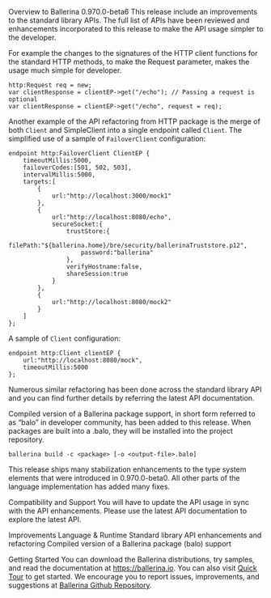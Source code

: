 


Overview to Ballerina 0.970.0-beta6
This release include an improvements to the standard library APIs. The full list of APIs have been reviewed  and enhancements incorporated to this release to make the API usage simpler to the developer. 

For example the changes to the signatures of the HTTP client functions for the standard HTTP methods, to make the Request parameter, makes the usage much simple for developer. 
```ballerina
http:Request req = new;
var clientResponse = clientEP->get("/echo"); // Passing a request is optional
var clientResponse = clientEP->get("/echo", request = req); 
```
Another example of the API refactoring from HTTP package is the merge of both `Client` and SimpleClient into a single endpoint called `Client`. 
The simplified use of a sample of `FailoverClient` configuration:
```ballerina
endpoint http:FailoverClient ClientEP {
    timeoutMillis:5000,
    failoverCodes:[501, 502, 503],
    intervalMillis:5000,
    targets:[
        {
            url:"http://localhost:3000/mock1"
        },
        {
            url:"http://localhost:8080/echo",
            secureSocket:{
                trustStore:{
                    filePath:"${ballerina.home}/bre/security/ballerinaTruststore.p12",
                    password:"ballerina"
                },
                verifyHostname:false,
                shareSession:true
            }
        },
        {
            url:"http://localhost:8080/mock2"
        }
    ]
};
```
A sample of `Client` configuration:
```ballering
endpoint http:Client clientEP {
    url:"http://localhost:8080/mock",
    timeoutMillis:5000
};
```
Numerous similar refactoring has been done across the standard library API and you can find further details by referring the latest API documentation. 


Compiled version of a Ballerina package support, in short form referred to as “balo” in developer community, has been added to this release. 
When packages are built into a .balo, they will be installed into the project repository. 
```
ballerina build -c <package> [-o <output-file>.balo]
```

This release ships many stabilization enhancements to the type system elements that were introduced in 0.970.0-beta0. All other parts of the language implementation has added many fixes. 

Compatibility and Support
You will have to update the API usage in sync with the API enhancements. Please use the latest API documentation to explore the latest API. 

Improvements
Language & Runtime
Standard library API enhancements and refactoring 
Compiled version of a Ballerina package (balo) support

Getting Started
You can download the Ballerina distributions, try samples, and read the documentation at <https://ballerina.io>. You can also visit [Quick Tour][1] to get started. We encourage you to report issues, improvements, and suggestions at [Ballerina Github Repository][2].

[1]: https://ballerina.io/learn/quick-tour/
[2]: https://github.com/ballerina-platform/ballerina-lang
